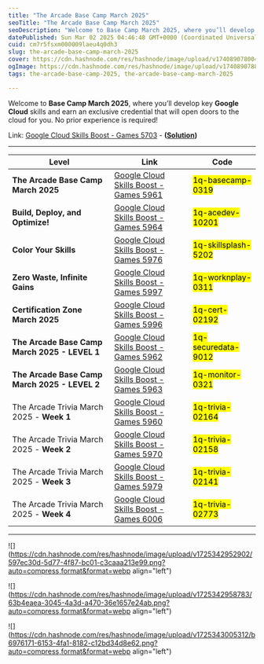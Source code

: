 ```yaml
---
title: "The Arcade Base Camp March 2025"
seoTitle: "The Arcade Base Camp March 2025"
seoDescription: "Welcome to Base Camp March 2025, where you’ll develop key Google Cloud skills and earn an exclusive credential that will open doors to the cloud for you. No"
datePublished: Sun Mar 02 2025 04:46:48 GMT+0000 (Coordinated Universal Time)
cuid: cm7r5fsxm000009laeu4q0dh3
slug: the-arcade-base-camp-march-2025
cover: https://cdn.hashnode.com/res/hashnode/image/upload/v1740890780049/5c3f214d-6de3-498e-b4e1-40148e71cfc0.png
ogImage: https://cdn.hashnode.com/res/hashnode/image/upload/v1740890788886/f8a2747c-0947-40da-a0e8-3c879f038e43.png
tags: the-arcade-base-camp-2025, the-arcade-base-camp-march-2025

---
```


Welcome to **Base Camp March 2025**, where you’ll develop key **Google Cloud** skills and earn an exclusive credential that will open doors to the cloud for you. No prior experience is required!

Link: [Google Cloud Skills Boost - Games 5703](https://www.cloudskillsboost.google/games/5703/labs/36448) - **(**[**Solution**](https://eplus.dev/start-here-dont-skip-this-arcade-lab)**)**

---

| **Level** | **Link** | **Code** |
| --- | --- | --- |
| **The Arcade Base Camp March 2025** | [Google Cloud Skills Boost - Games 5961](https://www.cloudskillsboost.google/games/5961) | <mark>1q-basecamp-0319</mark> |
| **Build, Deploy, and Optimize!** | [Google Cloud Skills Boost - Games 5964](https://www.cloudskillsboost.google/games/5964) | <mark>1q-acedev-10201</mark> |
| **Color Your Skills** | [Google Cloud Skills Boost - Games 5976](https://www.cloudskillsboost.google/games/5976) | <mark>1q-skillsplash-5202</mark> |
| **Zero Waste, Infinite Gains** | [Google Cloud Skills Boost - Games 5997](https://www.cloudskillsboost.google/games/5997) | <mark>1q-worknplay-0311</mark> |
| **Certification Zone March 2025** | [Google Cloud Skills Boost - Games 5996](https://www.cloudskillsboost.google/games/5996) | <mark>1q-cert-02192</mark> |
| **The Arcade Base Camp March 2025 - LEVEL 1** | [Google Cloud Skills Boost - Games 5962](https://www.cloudskillsboost.google/games/5962) | <mark>1q-securedata-9012</mark> |
| **The Arcade Base Camp March 2025 - LEVEL 2** | [Google Cloud Skills Boost - Games 5963](https://www.cloudskillsboost.google/games/5963) | <mark>1q-monitor-0321</mark> |
| The Arcade Trivia March 2025 - **Week 1** | [Google Cloud Skills Boost - Games 5960](https://www.cloudskillsboost.google/games/5960) | <mark>1q-trivia-02164</mark> |
| The Arcade Trivia March 2025 - **Week 2** | [Google Cloud Skills Boost - Games 5970](https://www.cloudskillsboost.google/games/5970) | <mark>1q-trivia-02158</mark> |
| The Arcade Trivia March 2025 - **Week 3** | [Google Cloud Skills Boost - Games 5979](https://www.cloudskillsboost.google/games/5979) | <mark>1q-trivia-02141</mark> |
| The Arcade Trivia March 2025 - **Week 4** | [Google Cloud Skills Boost - Games 6006](https://www.cloudskillsboost.google/games/6006) | <mark>1q-trivia-02773</mark> |

---

![](https://cdn.hashnode.com/res/hashnode/image/upload/v1725342952902/597ec30d-5d77-4f87-bc01-c3caaa213e99.png?auto=compress,format&format=webp align="left")

![](https://cdn.hashnode.com/res/hashnode/image/upload/v1725342958783/63b4eaea-3045-4a3d-a470-36e1657e24ab.png?auto=compress,format&format=webp align="left")

![](https://cdn.hashnode.com/res/hashnode/image/upload/v1725343005312/b6976171-6153-4fa1-8182-c12bd34d8e62.png?auto=compress,format&format=webp align="left")